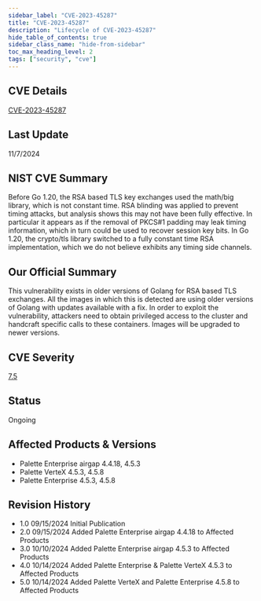```yaml
---
sidebar_label: "CVE-2023-45287"
title: "CVE-2023-45287"
description: "Lifecycle of CVE-2023-45287"
hide_table_of_contents: true
sidebar_class_name: "hide-from-sidebar"
toc_max_heading_level: 2
tags: ["security", "cve"]
---
```


## CVE Details

[CVE-2023-45287](https://nvd.nist.gov/vuln/detail/CVE-2023-45287)

## Last Update

11/7/2024

## NIST CVE Summary

Before Go 1.20, the RSA based TLS key exchanges used the math/big library, which is not constant time. RSA blinding was
applied to prevent timing attacks, but analysis shows this may not have been fully effective. In particular it appears
as if the removal of PKCS#1 padding may leak timing information, which in turn could be used to recover session key
bits. In Go 1.20, the crypto/tls library switched to a fully constant time RSA implementation, which we do not believe
exhibits any timing side channels.

## Our Official Summary

This vulnerability exists in older versions of Golang for RSA based TLS exchanges. All the images in which this is
detected are using older versions of Golang with updates available with a fix. In order to exploit the vulnerability,
attackers need to obtain privileged access to the cluster and handcraft specific calls to these containers. Images will
be upgraded to newer versions.

## CVE Severity

[7.5](https://nvd.nist.gov/vuln/detail/CVE-2023-45287)

## Status

Ongoing

## Affected Products & Versions

- Palette Enterprise airgap 4.4.18, 4.5.3
- Palette VerteX 4.5.3, 4.5.8
- Palette Enterprise 4.5.3, 4.5.8

## Revision History

- 1.0 09/15/2024 Initial Publication
- 2.0 09/15/2024 Added Palette Enterprise airgap 4.4.18 to Affected Products
- 3.0 10/10/2024 Added Palette Enterprise airgap 4.5.3 to Affected Products
- 4.0 10/14/2024 Added Palette Enterprise & Palette VerteX 4.5.3 to Affected Products
- 5.0 10/14/2024 Added Palette VerteX and Palette Enterprise 4.5.8 to Affected Products
